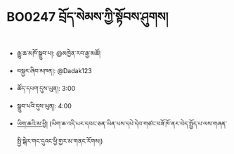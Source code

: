 # BO0247 བྲོད་སེམས་ཀྱི་སྟོབས་ཤུགས།
- རྒྱུ་ཆ་མཁོ་སྒྲུབ་པ།: @མཁྱེན་རབ་རྒྱ་མཚོ།
- བསྐྱར་ཞིབ་མཁན།: @Dadak123
- ཚོད་དཔག་དུས་ཡུན།: 3:00
- སྒྲུབ་པའི་དུས་ཡུན།: 4:00
- [ཡིག་ཆའི་མ་ཕྱི།](https://github.com/MonlamAI/BO0247/releases/download/247/default.pdf)
(ཡིག་ཆ་འདི་པར་དབང་ཅན་ཡིན་པས་དཔེ་དེབ་གཙང་བཟོ་ཁོ་ནར་བེད་སྤྱོད་པ་ལས་གཞན་སྤྱི་སྒེར་གང་དུའང་ཕྱི་གྱར་མ་གནང་རོགས།)
